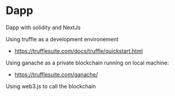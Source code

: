 # Dapp
Dapp with solidity and NextJs


Using truffle as a development environement
  - https://trufflesuite.com/docs/truffle/quickstart.html
  
Using ganache as a private blockchain running on local machine:
  - https://trufflesuite.com/ganache/

Using web3.js to call the blockchain

